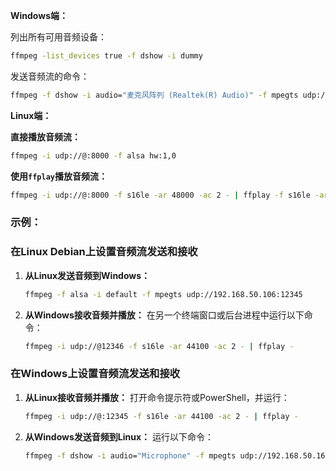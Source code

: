 **Windows端：**

列出所有可用音频设备：

```sh
ffmpeg -list_devices true -f dshow -i dummy
```

发送音频流的命令：

```sh
ffmpeg -f dshow -i audio="麦克风阵列 (Realtek(R) Audio)" -f mpegts udp://192.168.50.162:8000
```

**Linux端：**

**直接播放音频流：**

```sh
ffmpeg -i udp://@:8000 -f alsa hw:1,0
```

**使用`ffplay`播放音频流：**

```sh
ffmpeg -i udp://@:8000 -f s16le -ar 48000 -ac 2 - | ffplay -f s16le -ar 48000 -ac 2 -
```





### 示例：

### **在Linux Debian上设置音频流发送和接收**

1. **从Linux发送音频到Windows：**

   ```sh
   ffmpeg -f alsa -i default -f mpegts udp://192.168.50.106:12345
   ```

2. **从Windows接收音频并播放：** 在另一个终端窗口或后台进程中运行以下命令：

   ```sh
   ffmpeg -i udp://@12346 -f s16le -ar 44100 -ac 2 - | ffplay -
   ```

### 在Windows上设置音频流发送和接收

1. **从Linux接收音频并播放：** 打开命令提示符或PowerShell，并运行：

   ```sh
   ffmpeg -i udp://@:12345 -f s16le -ar 44100 -ac 2 - | ffplay -
   ```

2. **从Windows发送音频到Linux：** 运行以下命令：

   ```sh
   ffmpeg -f dshow -i audio="Microphone" -f mpegts udp://192.168.50.162:12346
   ```

